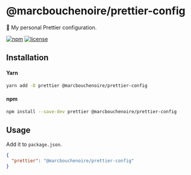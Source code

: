 # @marcbouchenoire/prettier-config

🍭 My personal Prettier configuration.

[![npm](https://img.shields.io/npm/v/@marcbouchenoire/prettier-config?color=%230cf)](https://www.npmjs.com/package/@marcbouchenoire/prettier-config)
[![license](https://img.shields.io/github/license/bouchenoiremarc/prettier-config?color=%2385f)](https://github.com/bouchenoiremarc/prettier-config/blob/main/LICENSE)

## Installation

#### Yarn

```bash
yarn add -D prettier @marcbouchenoire/prettier-config
```

#### npm

```bash
npm install --save-dev prettier @marcbouchenoire/prettier-config
```

## Usage

Add it to `package.json`.

```json
{
  "prettier": "@marcbouchenoire/prettier-config"
}
```
